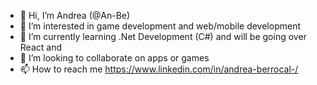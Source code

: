 - 👋 Hi, I’m Andrea (@An-Be)
- 👀 I’m interested in game development and web/mobile development
- 🌱 I’m currently learning .Net Development (C#) and will be going over React and
- 💞️ I’m looking to collaborate on apps or games
- 📫 How to reach me https://www.linkedin.com/in/andrea-berrocal-/

